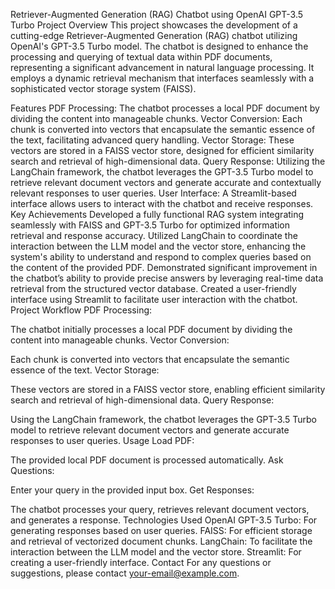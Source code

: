 Retriever-Augmented Generation (RAG) Chatbot using OpenAI GPT-3.5 Turbo
Project Overview
This project showcases the development of a cutting-edge Retriever-Augmented Generation (RAG) chatbot utilizing OpenAI's GPT-3.5 Turbo model. The chatbot is designed to enhance the processing and querying of textual data within PDF documents, representing a significant advancement in natural language processing. It employs a dynamic retrieval mechanism that interfaces seamlessly with a sophisticated vector storage system (FAISS).

Features
PDF Processing: The chatbot processes a local PDF document by dividing the content into manageable chunks.
Vector Conversion: Each chunk is converted into vectors that encapsulate the semantic essence of the text, facilitating advanced query handling.
Vector Storage: These vectors are stored in a FAISS vector store, designed for efficient similarity search and retrieval of high-dimensional data.
Query Response: Utilizing the LangChain framework, the chatbot leverages the GPT-3.5 Turbo model to retrieve relevant document vectors and generate accurate and contextually relevant responses to user queries.
User Interface: A Streamlit-based interface allows users to interact with the chatbot and receive responses.
Key Achievements
Developed a fully functional RAG system integrating seamlessly with FAISS and GPT-3.5 Turbo for optimized information retrieval and response accuracy.
Utilized LangChain to coordinate the interaction between the LLM model and the vector store, enhancing the system's ability to understand and respond to complex queries based on the content of the provided PDF.
Demonstrated significant improvement in the chatbot’s ability to provide precise answers by leveraging real-time data retrieval from the structured vector database.
Created a user-friendly interface using Streamlit to facilitate user interaction with the chatbot.
Project Workflow
PDF Processing:

The chatbot initially processes a local PDF document by dividing the content into manageable chunks.
Vector Conversion:

Each chunk is converted into vectors that encapsulate the semantic essence of the text.
Vector Storage:

These vectors are stored in a FAISS vector store, enabling efficient similarity search and retrieval of high-dimensional data.
Query Response:

Using the LangChain framework, the chatbot leverages the GPT-3.5 Turbo model to retrieve relevant document vectors and generate accurate responses to user queries.
Usage
Load PDF:

The provided local PDF document is processed automatically.
Ask Questions:

Enter your query in the provided input box.
Get Responses:

The chatbot processes your query, retrieves relevant document vectors, and generates a response.
Technologies Used
OpenAI GPT-3.5 Turbo: For generating responses based on user queries.
FAISS: For efficient storage and retrieval of vectorized document chunks.
LangChain: To facilitate the interaction between the LLM model and the vector store.
Streamlit: For creating a user-friendly interface.
Contact
For any questions or suggestions, please contact your-email@example.com.
